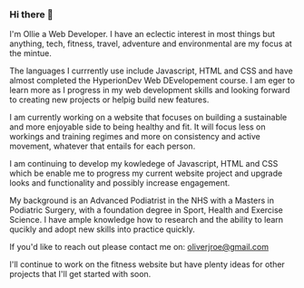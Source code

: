 ### Hi there 👋

I'm Ollie a Web Developer. I have an eclectic interest in most things but anything, tech, fitness, travel, adventure and environmental are my focus at the mintue. 

The languages I currrently use include Javascript, HTML and CSS and have almost completed the HyperionDev Web DEvelopement course. I am eger to learn more as I progress in my web development skills and looking forward to creating new projects or helpig build new features. 

I am currently working on a website that focuses on building a sustainable and more enjoyable side to being healthy and fit. It will focus less on workings and training regimes and more on consistency and active movement, whatever that entails for each person. 

I am continuing to develop my kowledege of Javascript, HTML and CSS which be enable me to progress my current website project and upgrade looks and functionality and possibly increase engagement. 

My background is an Advanced Podiatrist in the NHS with a Masters in Podiatric Surgery, with a foundation degree in Sport, Health and Exercise Science. I have ample knowledge how to research and the ability to learn qucikly and adopt new skills into practice quickly. 

If you'd like to reach out please contact me on: oliverjroe@gmail.com

I'll continue to work on the fitness website but have plenty ideas for other projects that I'll get started with soon. 
